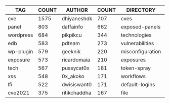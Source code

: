 |    TAG    | COUNT |    AUTHOR    | COUNT |    DIRECTORY     | COUNT | SEVERITY | COUNT |  TYPE   | COUNT |
|-----------|-------|--------------|-------|------------------|-------|----------|-------|---------|-------|
| cve       |  1575 | dhiyaneshdk  |   707 | cves             |  1552 | info     |  1919 | http    |  4630 |
| panel     |   803 | daffainfo    |   662 | exposed-panels   |   805 | high     |  1169 | network |    84 |
| wordpress |   684 | pikpikcu     |   344 | technologies     |   529 | medium   |   849 | file    |    78 |
| edb       |   583 | pdteam       |   273 | vulnerabilities  |   528 | critical |   568 | dns     |    17 |
| wp-plugin |   579 | geeknik      |   220 | misconfiguration |   371 | low      |   294 |         |       |
| exposure  |   573 | ricardomaia  |   210 | exposures        |   325 | unknown  |    26 |         |       |
| tech      |   567 | pussycat0x   |   181 | token-spray      |   237 |          |       |         |       |
| xss       |   548 | 0x_akoko     |   171 | workflows        |   190 |          |       |         |       |
| lfi       |   522 | dwisiswant0  |   171 | default-logins   |   122 |          |       |         |       |
| cve2021   |   375 | ritikchaddha |   167 | file             |    78 |          |       |         |       |
